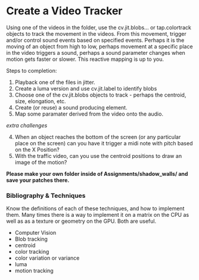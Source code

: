 # Create a Video Tracker

Using one of the videos in the folder, use the cv.jit.blobs... or tap.colortrack objects to track the movement in the videos. From this movement, trigger and/or control sound events based on specified events.  Perhaps it is the moving of an object from high to low, perhaps movement at a specific place in the video triggers a sound, perhaps a sound parameter changes when motion gets faster or slower.  This reactive mapping is up to you. 

Steps to completion:

1) Playback one of the files in jitter.
2) Create a luma version and use cv.jit.label to identify blobs
3) Choose one of the cv.jit.blobs objects to track - perhaps the centroid, size, elongation, etc.
4) Create (or reuse) a sound producing element.
5) Map some paramater derived from the video onto the audio. 

_extra challenges_

4) When an object reaches the bottom of the screen (or any particular place on the screen) can you have it trigger a midi note with pitch based on the X Position?
5) With the traffic video, can you use the centroid positions to draw an image of the motion?

__Please make your own folder inside of Assignments/shadow_walls/  and save your patches there.__



### Bibliography & Techniques

Know the definitions of each of these techniques, and how to implement them. Many times there is a way to implement it on a matrix on the CPU as well as as a texture or geometry on the GPU. Both are useful.

- Computer Vision
- Blob tracking
- centroid
- color tracking
- color variation or variance
- luma
- motion tracking

